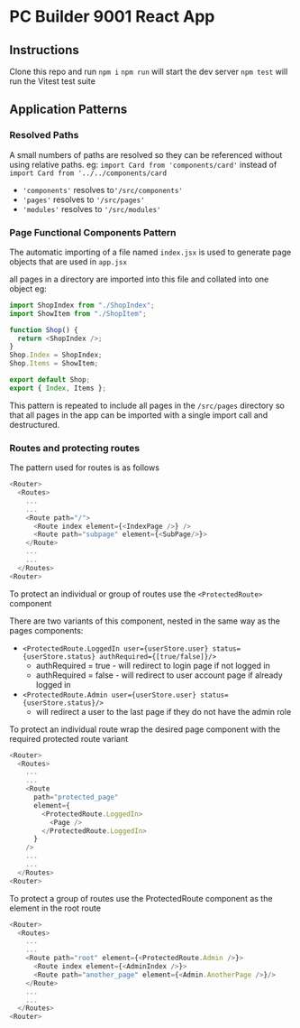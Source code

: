 # PC Builder 9001 React App

## Instructions

Clone this repo and run `npm i`
`npm run` will start the dev server
`npm test` will run the Vitest test suite

## Application Patterns

### Resolved Paths

A small numbers of paths are resolved so they can be referenced without using relative paths. eg:
`import Card from 'components/card'` instead of  
`import Card from '../../components/card`

- `'components'` resolves to`'/src/components'`
- `'pages'` resolves to `'/src/pages'`
- `'modules'` resolves to `'/src/modules'`

### Page Functional Components Pattern

The automatic importing of a file named `index.jsx` is used to generate page objects that are used in `app.jsx`

all pages in a directory are imported into this file and collated into one object eg:

```js
import ShopIndex from "./ShopIndex";
import ShowItem from "./ShopItem";

function Shop() {
  return <ShopIndex />;
}
Shop.Index = ShopIndex;
Shop.Items = ShowItem;

export default Shop;
export { Index, Items };
```

This pattern is repeated to include all pages in the `/src/pages` directory so that all pages in the app can be imported with a single import call and destructured.

### Routes and protecting routes

The pattern used for routes is as follows

```js
<Router>
  <Routes>
    ...
    ...
    <Route path="/">
      <Route index element={<IndexPage />} />
      <Route path="subpage" element={<SubPage/>}>
    </Route>
    ...
    ...
  </Routes>
<Router>
```

To protect an individual or group of routes use the `<ProtectedRoute>` component

There are two variants of this component, nested in the same way as the pages components:

- `<ProtectedRoute.LoggedIn user={userStore.user} status={userStore.status} authRequired={[true/false]}/>`
  - authRequired = true - will redirect to login page if not logged in
  - authRequired = false - will redirect to user account page if already logged in
- `<ProtectedRoute.Admin user={userStore.user} status={userStore.status}/>`
  - will redirect a user to the last page if they do not have the admin role

To protect an individual route wrap the desired page component with the required protected route variant

```js
<Router>
  <Routes>
    ...
    ...
    <Route
      path="protected_page"
      element={
        <ProtectedRoute.LoggedIn>
          <Page />
        </ProtectedRoute.LoggedIn>
      }
    />
    ...
    ...
  </Routes>
<Router>
```

To protect a group of routes use the ProtectedRoute component as the element in the root route

```js
<Router>
  <Routes>
    ...
    ...
    <Route path="root" element={<ProtectedRoute.Admin />}>
      <Route index element={<AdminIndex />}>
      <Route path="another_page" element={<Admin.AnotherPage />}/>
    </Route>
    ...
    ...
  </Routes>
<Router>
```
